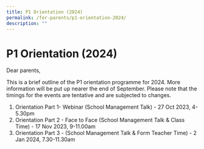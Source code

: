 ```yaml
---
title: P1 Orientation (2024)
permalink: /for-parents/p1-orientation-2024/
description: ""
---
```

# P1 Orientation (2024)

Dear parents, 

This is a brief outline of the P1 orientation programme for 2024.  More information will be put up nearer the end of September. Please note that the timings for the events are tentative and are subjected to changes. 

1. Orientation Part 1- Webinar (School Management Talk) - 27 Oct 2023, 4-5.30pm
2. Orientation Part 2 -  Face to Face (School Management Talk & Class Time) - 17 Nov 2023, 9-11.00am
3. Orientation Part 3 - (School Management Talk & Form Teacher Time) - 2 Jan 2024, 7.30-11.30am